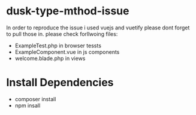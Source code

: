 # dusk-type-mthod-issue

In order to reproduce the issue i used vuejs and vuetify please dont forget to pull those in.
please check forllwoing files:

- ExampleTest.php in browser tessts
- ExampleComponent.vue in js components
- welcome.blade.php in views

# Install Dependencies
- composer install
- npm insall

